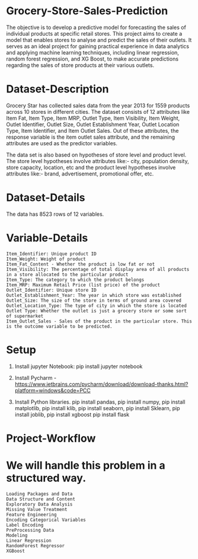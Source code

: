 # Grocery-Store-Sales-Prediction
The objective is to develop a predictive model for forecasting the sales of individual products at specific retail stores. This project aims to create a model that enables stores to analyse and predict the sales of their outlets. It serves as an ideal project for gaining practical experience in data analytics and applying machine learning techniques, including linear regression, random forest regression, and XG Boost, to make accurate predictions regarding the sales of store products at their various outlets.

# Dataset-Description
Grocery Star has collected sales data from the year 2013 for 1559 products across 10 stores in different cities. The dataset consists of 12 attributes like Item Fat, Item Type, Item MRP, Outlet Type, Item Visibility, Item Weight, Outlet Identifier, Outlet Size, Outlet Establishment Year, Outlet Location Type, Item Identifier, and Item Outlet Sales. Out of these attributes, the response variable is the item outlet sales attribute, and the remaining attributes are used as the predictor variables.

The data set is also based on hypotheses of store level and product level. The store level hypotheses involve attributes like:- city, population density, store capacity, location, etc and the product level hypotheses involve attributes like:- brand, advertisement, promotional offer, etc.

# Dataset-Details
The data has 8523 rows of 12 variables.

# Variable-Details
    Item_Identifier: Unique product ID
    Item_Weight: Weight of product
    Item_Fat_Content - Whether the product is low fat or not
    Item_Visibility: The percentage of total display area of all products in a store allocated to the particular product
    Item_Type: The category to which the product belongs
    Item_MRP: Maximum Retail Price (list price) of the product
    Outlet_Identifier: Unique store ID
    Outlet_Establishment_Year: The year in which store was established
    Outlet_Size: The size of the store in terms of ground area covered
    Outlet_Location_Type: The type of city in which the store is located
    Outlet Type: Whether the outlet is just a grocery store or some sort of supermarket
    Item_Outlet_Sales - Sales of the product in the particular store. This is the outcome variable to be predicted.

# Setup
1. Install jupyter Notebook:
 pip install jupyter notebook

2. Install Pycharm -
https://www.jetbrains.com/pycharm/download/download-thanks.html?platform=windows&code=PCC

3. Install Python libraries.
 pip install pandas,  pip install numpy,  pip install matplotlib,  pip install klib,  pip install seaborn,  pip install Sklearn,  pip install joblib,  pip install xgboost  pip install flask

# Project-Workflow

# We will handle this problem in a structured way.
    Loading Packages and Data
    Data Structure and Content
    Exploratory Data Analysis
    Missing Value Treatment
    Feature Engineering
    Encoding Categorical Variables
    Label Encoding
    PreProcessing Data
    Modeling
    Linear Regression
    RandomForest Regressor
    XGBoost
